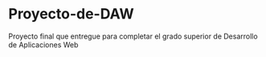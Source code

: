 # Proyecto-de-DAW
Proyecto final que entregue para completar el grado superior de Desarrollo de Aplicaciones Web
